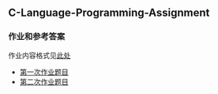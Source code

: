 ## C-Language-Programming-Assignment
### 作业和参考答案

作业内容格式见[此处](https://github.com/jfzhang95/C-Language-Programming-Assignment/blob/master/%E4%BD%9C%E4%B8%9A%E6%8F%90%E4%BA%A4%E6%A0%BC%E5%BC%8F.pdf)
 
- [第一次作业题目](https://github.com/jfzhang95/C-Language-Programming-Assignment/blob/master/%E7%AC%AC%E4%B8%80%E6%AC%A1%E4%BD%9C%E4%B8%9A%E9%A2%98.md)
- [第二次作业题目](https://github.com/jfzhang95/C-Language-Programming-Assignment/blob/master/%E7%AC%AC%E4%BA%8C%E6%AC%A1%E4%BD%9C%E4%B8%9A%E9%A2%98.md)
